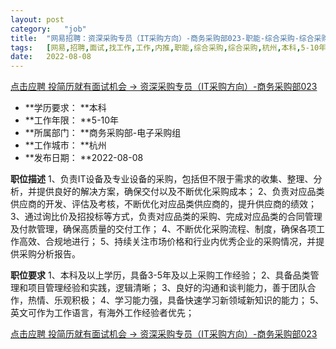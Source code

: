 ```yaml
---
layout:	post
category:	"job"
title:	"网易招聘：资深采购专员（IT采购方向）-商务采购部023-职能-综合采购-综合采购-杭州本科5-10年"
tags:	[网易,招聘,面试,找工作,工作,内推,职能,综合采购,综合采购,杭州,本科,5-10年]
date:	2022-08-08
---
```


[点击应聘 投简历就有面试机会 -> 资深采购专员（IT采购方向）-商务采购部023](http://mobile.bole.netease.com/bole/boleDetail?id=38415&employeeId=346f03c3cda5f04c&key=all)



- **学历要求： **本科
- **工作年限： **5-10年
- **所属部门： **商务采购部-电子采购组
- **工作城市： **杭州
- **发布日期： **2022-08-08



**职位描述**
1、负责IT设备及专业设备的采购，包括但不限于需求的收集、整理、分析，并提供良好的解决方案，确保交付以及不断优化采购成本；
2、负责对应品类供应商的开发、评估及考核，不断优化对应品类供应商的，提升供应商的绩效；
3、通过询比价及招投标等方式，负责对应品类的采购、完成对应品类的合同管理及付款管理，确保高质量的交付工作；
4、不断优化采购流程、制度，确保各项工作高效、合规地进行；
5、持续关注市场价格和行业内优秀企业的采购情况，并提供采购分析报告。



**职位要求**
1、本科及以上学历，具备3-5年及以上采购工作经验；
2、具备品类管理和项目管理经验和实践，逻辑清晰；
3、良好的沟通和谈判能力，善于团队合作，热情、乐观积极；
4、学习能力强，具备快速学习新领域新知识的能力；
5、英文可作为工作语言，有海外工作经验者优先；



[点击应聘 投简历就有面试机会 -> 资深采购专员（IT采购方向）-商务采购部023](http://mobile.bole.netease.com/bole/boleDetail?id=38415&employeeId=346f03c3cda5f04c&key=all)